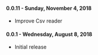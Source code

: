 #### 0.0.11 - Sunday, November 4, 2018
* Improve Csv reader
#### 0.0.1 - Wednesday, August 8, 2018
* Initial release

